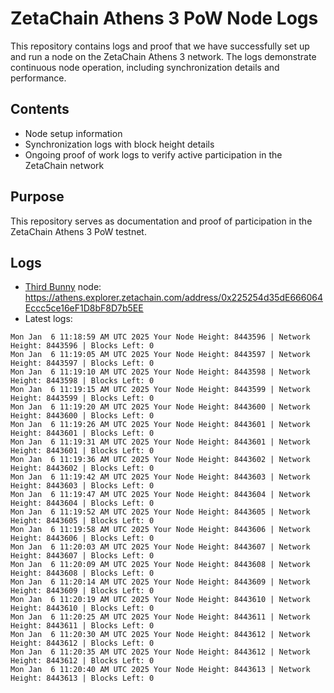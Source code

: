 # ZetaChain Athens 3 PoW Node Logs
This repository contains logs and proof that we have successfully set up and run a node on the ZetaChain Athens 3 network. The logs demonstrate continuous node operation, including synchronization details and performance.

## Contents
- Node setup information
- Synchronization logs with block height details
- Ongoing proof of work logs to verify active participation in the ZetaChain network

## Purpose
This repository serves as documentation and proof of participation in the ZetaChain Athens 3 PoW testnet.

## Logs

- [Third Bunny](https://thirdbunny.xyz/) node: https://athens.explorer.zetachain.com/address/0x225254d35dE666064Eccc5ce16eF1D8bF8D7b5EE
- Latest logs:
```
Mon Jan  6 11:18:59 AM UTC 2025 Your Node Height: 8443596 | Network Height: 8443596 | Blocks Left: 0
Mon Jan  6 11:19:05 AM UTC 2025 Your Node Height: 8443597 | Network Height: 8443597 | Blocks Left: 0
Mon Jan  6 11:19:10 AM UTC 2025 Your Node Height: 8443598 | Network Height: 8443598 | Blocks Left: 0
Mon Jan  6 11:19:15 AM UTC 2025 Your Node Height: 8443599 | Network Height: 8443599 | Blocks Left: 0
Mon Jan  6 11:19:20 AM UTC 2025 Your Node Height: 8443600 | Network Height: 8443600 | Blocks Left: 0
Mon Jan  6 11:19:26 AM UTC 2025 Your Node Height: 8443601 | Network Height: 8443601 | Blocks Left: 0
Mon Jan  6 11:19:31 AM UTC 2025 Your Node Height: 8443601 | Network Height: 8443601 | Blocks Left: 0
Mon Jan  6 11:19:36 AM UTC 2025 Your Node Height: 8443602 | Network Height: 8443602 | Blocks Left: 0
Mon Jan  6 11:19:42 AM UTC 2025 Your Node Height: 8443603 | Network Height: 8443603 | Blocks Left: 0
Mon Jan  6 11:19:47 AM UTC 2025 Your Node Height: 8443604 | Network Height: 8443604 | Blocks Left: 0
Mon Jan  6 11:19:52 AM UTC 2025 Your Node Height: 8443605 | Network Height: 8443605 | Blocks Left: 0
Mon Jan  6 11:19:58 AM UTC 2025 Your Node Height: 8443606 | Network Height: 8443606 | Blocks Left: 0
Mon Jan  6 11:20:03 AM UTC 2025 Your Node Height: 8443607 | Network Height: 8443607 | Blocks Left: 0
Mon Jan  6 11:20:09 AM UTC 2025 Your Node Height: 8443608 | Network Height: 8443608 | Blocks Left: 0
Mon Jan  6 11:20:14 AM UTC 2025 Your Node Height: 8443609 | Network Height: 8443609 | Blocks Left: 0
Mon Jan  6 11:20:19 AM UTC 2025 Your Node Height: 8443610 | Network Height: 8443610 | Blocks Left: 0
Mon Jan  6 11:20:25 AM UTC 2025 Your Node Height: 8443611 | Network Height: 8443611 | Blocks Left: 0
Mon Jan  6 11:20:30 AM UTC 2025 Your Node Height: 8443612 | Network Height: 8443612 | Blocks Left: 0
Mon Jan  6 11:20:35 AM UTC 2025 Your Node Height: 8443612 | Network Height: 8443612 | Blocks Left: 0
Mon Jan  6 11:20:40 AM UTC 2025 Your Node Height: 8443613 | Network Height: 8443613 | Blocks Left: 0
```
